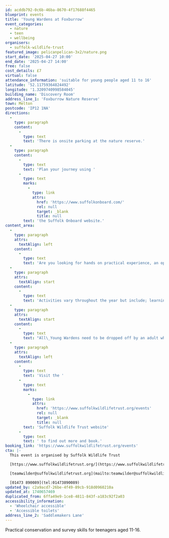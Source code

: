 ```yaml
---
id: acddb792-0c6b-46ba-8670-4f17688f4465
blueprint: events
title: 'Young Wardens at Foxburrow'
event_categories:
  - nature
  - teen
  - wellbeing
organisers:
  - suffolk-wildlife-trust
featured_image: pelicanpelican-3x2/nature.png
start_date: '2025-04-27 10:00'
end_date: '2025-04-27 14:00'
free: false
cost_details: £7
virtual: false
attendance_information: 'suitable for young people aged 11 to 16'
latitude: '52.11759364824492'
longitude: '1.3209740998584045'
building_name: 'Discovery Room'
address_line_1: 'Foxburrow Nature Reserve'
town: Melton
postcode: 'IP12 1NA'
directions:
  -
    type: paragraph
    content:
      -
        type: text
        text: 'There is onsite parking at the nature reserve.'
  -
    type: paragraph
    content:
      -
        type: text
        text: 'Plan your journey using '
      -
        type: text
        marks:
          -
            type: link
            attrs:
              href: 'https://www.suffolkonboard.com/'
              rel: null
              target: _blank
              title: null
        text: 'the Suffolk Onboard website.'
content_area:
  -
    type: paragraph
    attrs:
      textAlign: left
    content:
      -
        type: text
        text: 'Are you looking for hands on practical experience, an opportunity to get outdoors, a chance to earn your Duke of Edinburgh award or a way to meet new friends? If so, Young Wardens if the group for you!'
  -
    type: paragraph
    attrs:
      textAlign: start
    content:
      -
        type: text
        text: 'Activities vary throughout the year but include; learning to use tools to safely carry out practical tasks that contribute to the management of the reserve; carrying out surveys of key wildlife species, providing information that helps to inform conservation activities on the reserve.'
  -
    type: paragraph
    attrs:
      textAlign: start
    content:
      -
        type: text
        text: "All\_Young Wardens need to be dropped off by an adult who can confirm their emergency contact details at the start of the session. Please do not send young wardens to the session alone as they will not be able to participate."
  -
    type: paragraph
    attrs:
      textAlign: left
    content:
      -
        type: text
        text: 'Visit the '
      -
        type: text
        marks:
          -
            type: link
            attrs:
              href: 'https://www.suffolkwildlifetrust.org/events'
              rel: null
              target: _blank
              title: null
        text: 'Suffolk Wildlife Trust website'
      -
        type: text
        text: ' to find out more and book.'
booking_link: 'https://www.suffolkwildlifetrust.org/events'
cta: |-
  This event is organised by Suffolk Wildlife Trust

  [https://www.suffolkwildlifetrust.org/](https://www.suffolkwildlifetrust.org/)

  [teamwilder@suffolkwildlifetrust.org](mailto:teamwilder@suffolkwildlifetrust.org)

  [01473 890089](tel:01473890089)
updated_by: c2a9acd7-26be-4f49-89cb-918d0960210a
updated_at: 1740657469
duplicated_from: 6ffa49e9-1ce8-4811-843f-a183c92f2a03
accessibility_information:
  - 'Wheelchair accessible'
  - 'Accessible toilets'
address_line_2: 'Saddlemakers Lane'
---
```

Practical conservation and survey skills for teenagers aged 11-16.